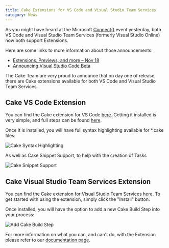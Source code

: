 ```yaml
---
title: Cake Extensions for VS Code and Visual Studio Team Services
category: News
---
```


As you might have heard at the Microsoft [Connect()](connect2015.visualstudio.com/) event yesterday, both VS Code and Visual Studio Team Services (formerly Visual Studio Online) now both support Extensions.

Here are some links to more information about those announcements:

- [Extensions, Previews, and more – Nov 18](https://www.visualstudio.com/en-us/news/2015-nov-18-vso.aspx)
- [Announcing Visual Studio Code Beta](http://blogs.msdn.com/b/vscode/archive/2015/11/17/announcing-visual-studio-code-beta.aspx)

The Cake Team are very proud to announce that on day one of release, there are Cake extensions available for both VS Code and Visual Studio Team Services.

<!--excerpt-->

## Cake VS Code Extension

You can find the Cake extension for VS Code [here](https://marketplace.visualstudio.com/items/cake-build.cake-vscode).  Getting it installed is very simple, and full steps can be found [here](https://code.visualstudio.com/docs/editor/extension-gallery?pub=cake-build&ext=cake-vscode).

Once it is installed, you will have full syntax highlighting available for *.cake files:

![Cake Syntax Highlighting](https://raw.githubusercontent.com/cake-build/cake-vscode/master/images/SyntaxHighlighting.png)

As well as Cake Snippet Support, to help with the creation of Tasks

![Cake Snippet Support](https://raw.githubusercontent.com/cake-build/cake-vscode/master/images/SnippetSupport.png)

## Cake Visual Studio Team Services Extension

You can find the Cake extension for Visual Studio Team Services [here](https://marketplace.visualstudio.com/items/cake-build.cake).  To get started with using the extension, simply click the "Install" button.

Once installed, you will have the option to add a new Cake Build Step into your process:

![Add Cake Build Step](https://raw.githubusercontent.com/cake-build/cake-vso/develop/Images/configurebuildstep.png)

For more information on what you can, and can't do, with the Extension please refer to our [documentation page](http://cakebuild.net/docs/build-systems/vso).

